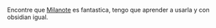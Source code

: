 Encontre que [Milanote](https://app.milanote.com/1QKgiM1AgoIo3f/prueba-mental) es fantastica, tengo que aprender a usarla y con obsidian igual.

